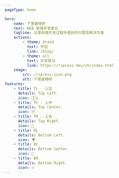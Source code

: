 ```yaml
---
pageType: home

hero:
    name: 下落香樟树
    text: WEB 前端开发笔记
    tagline: 记录前端开发过程中遇到的问题及解决方案
    actions:
        - theme: brand
          text: 开启
          link: /blog/
        - theme: alt
          text: 开发笔记
          link: https://rspress.dev/zh/index.html
    image:
        src: /rspress-icon.png
        alt: 下落香樟树
features:
    - title: TL - 上左
      details: Top Left.
      icon: 🏃🏻‍♀️
    - title: TC - 上中
      details: Top Center.
      icon: 📦
    - title: TR - 上右
      details: Top Right.
      icon: 🎨
    - title: BL
      details: Bottom Left.
      icon: 🌍
    - title: BC
      details: Bottom Center.
      icon: 🌈
    - title: BR
      details: Bottom Right.
      icon: 🔥
---
```

